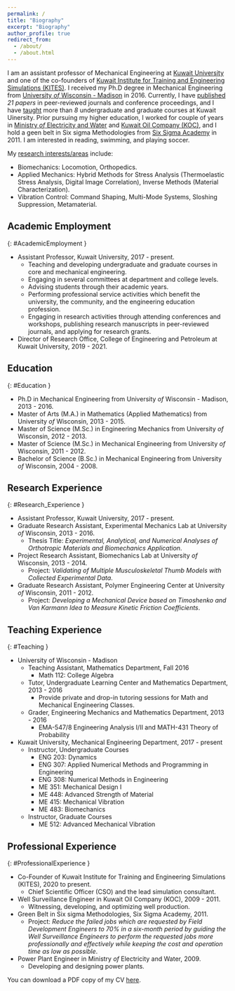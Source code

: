 ```yaml
---
permalink: /
title: "Biography"
excerpt: "Biography"
author_profile: true
redirect_from: 
  - /about/
  - /about.html
---
```


I am an assistant professor of Mechanical Engineering at [Kuwait University](http://kuweb.ku.edu.kw/ku/index.htm) and one of the co-founders of [Kuwait Institute for Training and Engineering Simulations (KITES)](http://kites-kw.com/en/). I received my Ph.D degree in Mechanical Engineering from [University *of* Wisconsin - Madison](https://www.wisc.edu/) in 2016. Currently, I have [published](publications) *21 papers* in peer-reviewed journals and conference proceedings, and I have [taught](teaching) more than *8* undergraduate and graduate courses at Kuwait Uinersity. Prior pursuing my higher education, I worked for couple of years in [Ministry *of* Electricity and Water](https://www.mew.gov.kw/en/) and [Kuwait Oil Company (KOC)](https://www.kockw.com/sites/EN/Pages/Default.aspx), and I hold a geen belt in Six sigma Methodologies from [Six Sigma Academy](https://www.ssaandco.com/) in 2011. I am interested in reading, swimming, and playing soccer.

My [research interests/areas](research) include:
- Biomechanics: Locomotion, Orthopedics.
- Applied Mechanics: Hybrid Methods for Stress Analysis (Thermoelastic Stress Analysis, Digital Image Correlation), Inverse Methods (Material Characterization).
- Vibration Control: Command Shaping, Multi-Mode Systems, Sloshing Suppression, Metamaterial.

## <i class="fas fa-fw fa-chart-bar" aria-hidden="true"></i> Academic Employment
{: #AcademicEmployment }
- Assistant Professor, Kuwait University, 2017 - present.
  - Teaching and developing undergraduate and graduate courses in core and mechanical engineering.
  - Engaging in several committees at department and college levels.
  - Advising students through their academic years.
  - Performing professional service activities which benefit the university, the community, and the engineering education profession.
  - Engaging in research activities through attending conferences and workshops, publishing research manuscripts in peer-reviewed journals, and applying for research grants.
- Director of Research Office, College of Engineering and Petroleum at Kuwait University, 2019 - 2021.

## <i class="fas fa-fw fa-chart-bar" aria-hidden="true"></i> Education
{: #Education }
- Ph.D in Mechanical Engineering from University *of* Wisconsin - Madison, 2013 - 2016.
- Master of Arts (M.A.) in Mathematics (Applied Mathematics) from University *of* Wisconsin, 2013 - 2015.
- Master of Science (M.Sc.) in Engineering Mechanics from University *of* Wisconsin, 2012 - 2013.
- Master of Science (M.Sc.) in Mechanical Engineering from University *of* Wisconsin, 2011 - 2012.
- Bachelor of Science (B.Sc.) in Mechanical Engineering from University *of* Wisconsin, 2004 - 2008.

## <i class="fas fa-fw fa-chart-bar" aria-hidden="true"></i> Research Experience
{: #Research_Experience }
- Assistant Professor, Kuwait University, 2017 - present.
- Graduate Research Assistant, Experimental Mechanics Lab at University *of* Wisconsin, 2013 - 2016.
  - Thesis Title: *Experimental, Analytical, and Numerical Analyses of Orthotropic Materials and Biomechanics Application*.
- Project Research Assistant, Biomechanics Lab at University *of* Wisconsin, 2013 - 2014.
  - Project: *Validating of Multiple Musculoskeletal Thumb Models with Collected Experimental Data*.
- Graduate Research Assistant, Polymer Engineering Center at University *of* Wisconsin, 2011 - 2012.
  - Project: *Developing a Mechanical Device based on Timoshenko and Van Karmann Idea to Measure Kinetic Friction Coefficients*.

## <i class="fas fa-fw fa-chart-bar" aria-hidden="true"></i> Teaching Experience
{: #Teaching }
- University of Wisconsin - Madison
  - Teaching Assistant, Mathematics Department, Fall 2016
    - Math 112: College Algebra
  - Tutor, Undergraduate Learning Center and Mathematics Department, 2013 - 2016
    - Provide private and drop-in tutoring sessions for Math and Mechanical Engineering Classes.
  - Grader, Engineering Mechanics and Mathematics Department, 2013 - 2016
    - EMA-547/8 Engineering Analysis I/II and MATH-431 Theory of Probability
- Kuwait University, Mechanical Engineering Department, 2017 - present
  - Instructor, Undergraduate Courses
    - ENG 203: Dynamics
    - ENG 307: Applied Numerical Methods and Programming in Engineering
    - ENG 308: Numerical Methods in Engineering
    - ME  351: Mechanical Design I
    - ME  448: Advanced Strength of Material
    - ME  415: Mechanical Vibration
    - ME  483: Biomechanics
  - Instructor, Graduate Courses
    - ME  512: Advanced Mechanical Vibration

## <i class="fas fa-fw fa-chart-bar" aria-hidden="true"></i> Professional Experience
{: #ProfessionalExperience }
- Co-Founder of Kuwait Institute for Training and Engineering Simulations (KITES), 2020 to present.
  - Chief Scientific Officer (CSO) and the lead simulation consultant.
- Well Surveillance Engineer in Kuwait Oil Company (KOC), 2009 - 2011.
  - Witnessing, developing, and optimizing well production.
- Green Belt in Six sigma Methodologies, Six Sigma Academy, 2011.
  - Project: *Reduce the failed jobs which are requested by Field Development Engineers to 70% in a six-month period by guiding the Well Surveillance Engineers to perform the requested jobs more professionally and effectively while keeping the cost and operation time as low as possible*.
- Power Plant Engineer in Ministry *of* Electricity and Water, 2009.
  - Developing and designing power plants.

You can download a PDF copy of my CV [here](/files/pdf/Resume.pdf).